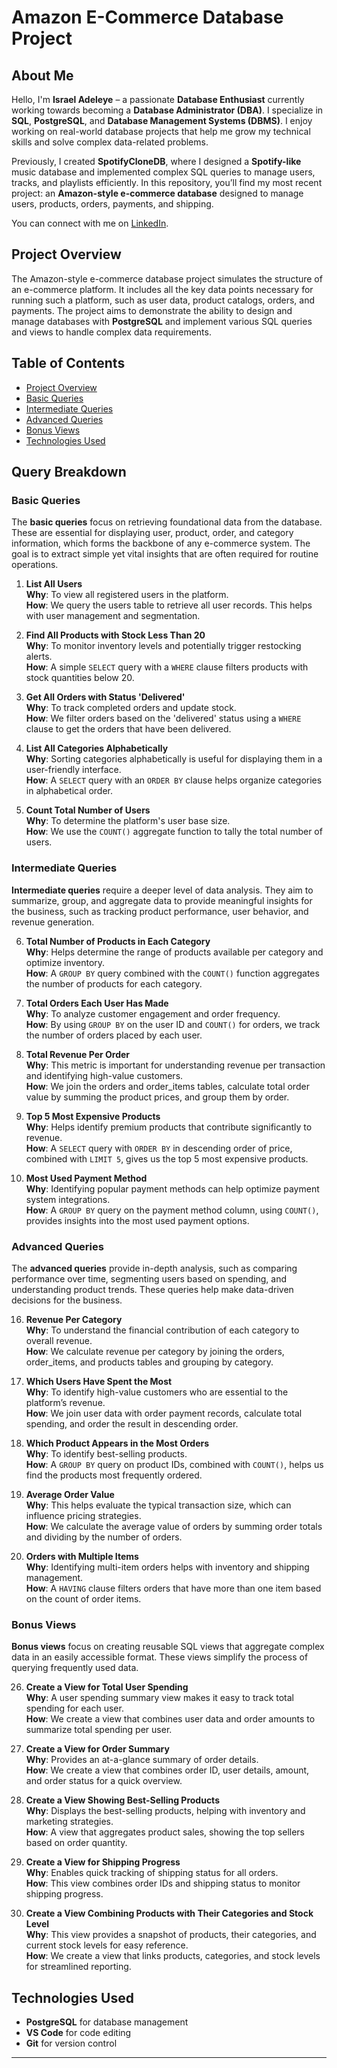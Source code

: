 # Amazon E-Commerce Database Project

## About Me

Hello, I'm **Israel Adeleye** – a passionate **Database Enthusiast** currently working towards becoming a **Database Administrator (DBA)**. I specialize in **SQL**, **PostgreSQL**, and **Database Management Systems (DBMS)**. I enjoy working on real-world database projects that help me grow my technical skills and solve complex data-related problems. 

Previously, I created **SpotifyCloneDB**, where I designed a **Spotify-like** music database and implemented complex SQL queries to manage users, tracks, and playlists efficiently. In this repository, you’ll find my most recent project: an **Amazon-style e-commerce database** designed to manage users, products, orders, payments, and shipping.

You can connect with me on [LinkedIn](https://www.linkedin.com/in/israel-adeleye-a466b5357/).

## Project Overview

The Amazon-style e-commerce database project simulates the structure of an e-commerce platform. It includes all the key data points necessary for running such a platform, such as user data, product catalogs, orders, and payments. The project aims to demonstrate the ability to design and manage databases with **PostgreSQL** and implement various SQL queries and views to handle complex data requirements.

## Table of Contents

- [Project Overview](#project-overview)
- [Basic Queries](#basic-queries)
- [Intermediate Queries](#intermediate-queries)
- [Advanced Queries](#advanced-queries)
- [Bonus Views](#bonus-views)
- [Technologies Used](#technologies-used)

## Query Breakdown

### Basic Queries

The **basic queries** focus on retrieving foundational data from the database. These are essential for displaying user, product, order, and category information, which forms the backbone of any e-commerce system. The goal is to extract simple yet vital insights that are often required for routine operations.

1. **List All Users**  
   **Why**: To view all registered users in the platform.  
   **How**: We query the users table to retrieve all user records. This helps with user management and segmentation.

2. **Find All Products with Stock Less Than 20**  
   **Why**: To monitor inventory levels and potentially trigger restocking alerts.  
   **How**: A simple `SELECT` query with a `WHERE` clause filters products with stock quantities below 20.

3. **Get All Orders with Status 'Delivered'**  
   **Why**: To track completed orders and update stock.  
   **How**: We filter orders based on the 'delivered' status using a `WHERE` clause to get the orders that have been delivered.

4. **List All Categories Alphabetically**  
   **Why**: Sorting categories alphabetically is useful for displaying them in a user-friendly interface.  
   **How**: A `SELECT` query with an `ORDER BY` clause helps organize categories in alphabetical order.

5. **Count Total Number of Users**  
   **Why**: To determine the platform's user base size.  
   **How**: We use the `COUNT()` aggregate function to tally the total number of users.

### Intermediate Queries

**Intermediate queries** require a deeper level of data analysis. They aim to summarize, group, and aggregate data to provide meaningful insights for the business, such as tracking product performance, user behavior, and revenue generation.

6. **Total Number of Products in Each Category**  
   **Why**: Helps determine the range of products available per category and optimize inventory.  
   **How**: A `GROUP BY` query combined with the `COUNT()` function aggregates the number of products for each category.

7. **Total Orders Each User Has Made**  
   **Why**: To analyze customer engagement and order frequency.  
   **How**: By using `GROUP BY` on the user ID and `COUNT()` for orders, we track the number of orders placed by each user.

8. **Total Revenue Per Order**  
   **Why**: This metric is important for understanding revenue per transaction and identifying high-value customers.  
   **How**: We join the orders and order_items tables, calculate total order value by summing the product prices, and group them by order.

9. **Top 5 Most Expensive Products**  
   **Why**: Helps identify premium products that contribute significantly to revenue.  
   **How**: A `SELECT` query with `ORDER BY` in descending order of price, combined with `LIMIT 5`, gives us the top 5 most expensive products.

10. **Most Used Payment Method**  
    **Why**: Identifying popular payment methods can help optimize payment system integrations.  
    **How**: A `GROUP BY` query on the payment method column, using `COUNT()`, provides insights into the most used payment options.

### Advanced Queries

The **advanced queries** provide in-depth analysis, such as comparing performance over time, segmenting users based on spending, and understanding product trends. These queries help make data-driven decisions for the business.

16. **Revenue Per Category**  
    **Why**: To understand the financial contribution of each category to overall revenue.  
    **How**: We calculate revenue per category by joining the orders, order_items, and products tables and grouping by category.

17. **Which Users Have Spent the Most**  
    **Why**: To identify high-value customers who are essential to the platform’s revenue.  
    **How**: We join user data with order payment records, calculate total spending, and order the result in descending order.

18. **Which Product Appears in the Most Orders**  
    **Why**: To identify best-selling products.  
    **How**: A `GROUP BY` query on product IDs, combined with `COUNT()`, helps us find the products most frequently ordered.

19. **Average Order Value**  
    **Why**: This helps evaluate the typical transaction size, which can influence pricing strategies.  
    **How**: We calculate the average value of orders by summing order totals and dividing by the number of orders.

20. **Orders with Multiple Items**  
    **Why**: Identifying multi-item orders helps with inventory and shipping management.  
    **How**: A `HAVING` clause filters orders that have more than one item based on the count of order items.

### Bonus Views

**Bonus views** focus on creating reusable SQL views that aggregate complex data in an easily accessible format. These views simplify the process of querying frequently used data.

26. **Create a View for Total User Spending**  
    **Why**: A user spending summary view makes it easy to track total spending for each user.  
    **How**: We create a view that combines user data and order amounts to summarize total spending per user.

27. **Create a View for Order Summary**  
    **Why**: Provides an at-a-glance summary of order details.  
    **How**: We create a view that combines order ID, user details, amount, and order status for a quick overview.

28. **Create a View Showing Best-Selling Products**  
    **Why**: Displays the best-selling products, helping with inventory and marketing strategies.  
    **How**: A view that aggregates product sales, showing the top sellers based on order quantity.

29. **Create a View for Shipping Progress**  
    **Why**: Enables quick tracking of shipping status for all orders.  
    **How**: This view combines order IDs and shipping status to monitor shipping progress.

30. **Create a View Combining Products with Their Categories and Stock Level**  
    **Why**: This view provides a snapshot of products, their categories, and current stock levels for easy reference.  
    **How**: We create a view that links products, categories, and stock levels for streamlined reporting.

## Technologies Used

- **PostgreSQL** for database management
- **VS Code** for code editing
- **Git** for version control

---


